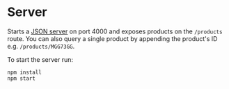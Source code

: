 # Server

Starts a [JSON server](https://github.com/typicode/json-server) on port 4000 and exposes products on the `/products` route. You can also query a single product by appending the product's ID e.g. `/products/MGG73GG`.

To start the server run:
```
npm install
npm start
```
